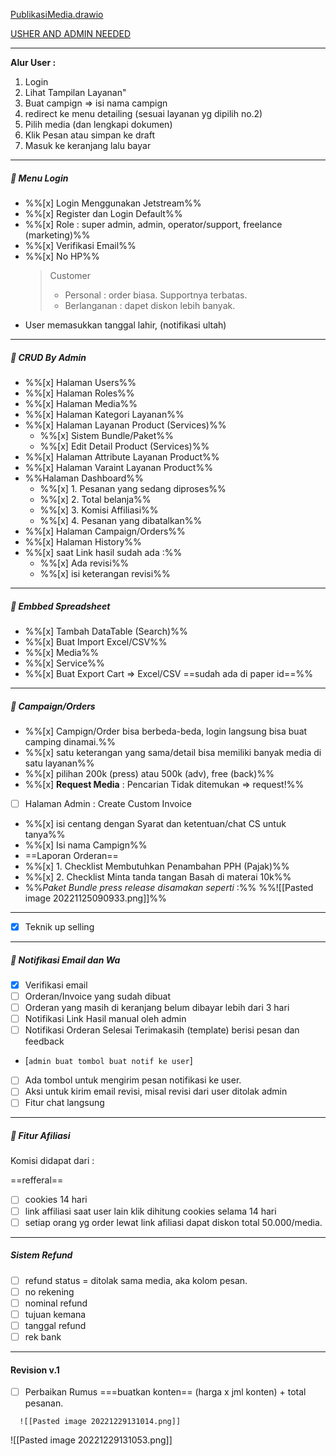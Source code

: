 [PublikasiMedia.drawio](https://drive.google.com/file/d/1FuCPvAq59yFTIZDRcNjETxXQARLbHPCt/view?usp=sharing)

[USHER AND ADMIN NEEDED](https://docs.google.com/document/d/1mVW-fzhiUWES0JfVvZiIaQ_7mZopQqdpa4e9bHVSET0/edit)

---

**Alur User :**

1.  Login
2.  Lihat Tampilan Layanan"
3.  Buat campign => isi nama campign
4.  redirect ke menu detailing (sesuai layanan yg dipilih no.2)
5.  Pilih media (dan lengkapi dokumen)
6.  Klik Pesan atau simpan ke draft
7.  Masuk ke keranjang lalu bayar

---

#####  Menu Login

- %%[x] Login Menggunakan Jetstream%%
- %%[x] Register dan Login Default%%
- %%[x] Role : super admin, admin, operator/support, freelance (marketing)%%
- %%[x] Verifikasi Email%%
- %%[x] No HP%%
  > Customer
  > - Personal : order biasa. Supportnya terbatas.
  > - Berlanganan : dapet diskon lebih banyak.
- User memasukkan tanggal lahir, (notifikasi ultah)

---

#####  CRUD By Admin

- %%[x] Halaman Users%%
- %%[x] Halaman Roles%%
- %%[x] Halaman Media%%
- %%[x] Halaman Kategori Layanan%%
- %%[x] Halaman Layanan Product (Services)%%
  - %%[x] Sistem Bundle/Paket%%
  - %%[x] Edit Detail Product (Services)%%
- %%[x] Halaman Attribute Layanan Product%%
- %%[x] Halaman Varaint Layanan Product%%
- %%Halaman Dashboard%%
  - %%[x] 1. Pesanan yang sedang diproses%%
  - %%[x] 2. Total belanja%%
  - %%[x] 3. Komisi Affiliasi%%
  - %%[x] 4. Pesanan yang dibatalkan%%
- %%[x] Halaman Campaign/Orders%%
- %%[x] Halaman History%%
- %%[x] saat Link hasil sudah ada :%%
  - %%[x] Ada revisi%%
  - %%[x] isi keterangan revisi%%

---

#####  Embbed Spreadsheet

- %%[x] Tambah DataTable (Search)%%
- %%[x] Buat Import Excel/CSV%%
- %%[x] Media%%
- %%[x] Service%%
- %%[x] Buat Export Cart ⇒ Excel/CSV ==sudah ada di paper id==%%

---

#####  Campaign/Orders

- %%[x] Campign/Order bisa berbeda-beda, login langsung bisa buat camping dinamai.%%
- %%[x] satu keterangan yang sama/detail bisa memiliki banyak media di satu layanan%%
- %%[x] pilihan 200k (press) atau 500k (adv), free (back)%%
- %%[x] **Request Media** : Pencarian Tidak ditemukan => request!%%
- [ ] Halaman Admin : Create Custom Invoice
- %%[x] isi centang dengan Syarat dan ketentuan/chat CS untuk tanya%%
- %%[x] Isi nama Campign%%
- ==Laporan Orderan==
- %%[x] 1. Checklist Membutuhkan Penambahan PPH (Pajak)%%
- %%[x] 2. Checklist Minta tanda tangan Basah di materai 10k%%
- %%_Paket Bundle press release disamakan seperti_ :%%
  %%![[Pasted image 20221125090933.png]]%%

---

<!-- - [x] Pertanyaan Perlu/Tidak Perlu Pembuatan Konten -->
<!-- - [x] Submit Draft : Tiap Media bisa ditambah draft -->
<!-- - [x] Order id => keranjang shopping. -->
<!-- - [x] Buat halaman depan -->
<!-- - [x] tambah search di list media -->
- [x] Teknik up selling
<!-- - [x] Bisa pilih media dulu baru pilih kategori -->
<!-- - [x] media alternatif hanya press-release -->
<!-- - [x] Pembayaran Payment Gateway : Invoice Paper ID. -->
<!-- - [x] Pembayaran Manual : Invoice Basah. -->

---

#####  Notifikasi Email dan Wa

- [x] Verifikasi email
- [ ] Orderan/Invoice yang sudah dibuat
- [ ] Orderan yang masih di keranjang belum dibayar lebih dari 3 hari
- [ ] Notifikasi Link Hasil manual oleh admin
- [ ] Notifikasi Orderan Selesai Terimakasih (template) berisi pesan dan feedback

- [`admin buat tombol buat notif ke user`]
- [ ] Ada tombol untuk mengirim pesan notifikasi ke user.
- [ ] Aksi untuk kirim email revisi, misal revisi dari user ditolak admin
- [ ] Fitur chat langsung

---

#####  Fitur Afiliasi

Komisi didapat dari :

<!-- - [x] Mengajak orang -->
<!-- - [x] Banyak transaksi -->
<!-- - [x] Perhitungan Bonus -->
<!-- - [x] Notification Banyak Cart -->
<!-- - [x] Halaman List Media di hidden dulu -->

==refferal==
- [ ] cookies 14 hari
- [ ] link affiliasi saat user lain klik dihitung cookies selama 14 hari
- [ ] setiap orang yg order lewat link afiliasi dapat diskon total 50.000/media.

---

##### Sistem Refund

- [ ] refund status = ditolak sama media, aka kolom pesan.
- [ ] no rekening
- [ ] nominal refund
- [ ] tujuan kemana
- [ ] tanggal refund
- [ ] rek bank

---

#### Revision v.1

<!-- Perubahan nama menu -->

<!-- - [x] Category = layanan -->
  <!-- - [x] kategori layanan -->
  <!-- - [x] Attribut = detail layanan -->
<!-- - [x] Media = domain -->
<!-- - [x] Refferal = affiliate -->
  <!-- - [x] user affiliator (paling banyak komisi'nya) -->
  <!-- - [x] list withdraw -->
<!-- - [x] (admin) list orders = pesanan dibawah dashboard -->
<!-- - [x] Perlu konten itu di halaman cart saja -->
- [ ] Perbaikan Rumus ===buatkan konten== (harga x jml konten) + total pesanan.
<!-- - [x] di detail History user ada aksi terima. -->
<!-- - [x] aksi menambah id media untuk tim-nya mba nida -->
      ![[Pasted image 20221229131014.png]]
<!-- - [x] tanggal pembuatan invoice -->
<!-- - [x] user bisa download invoice excel `status harus selesai semua` -->
<!-- - [x] di edit admin status approve media & approbe editor jadi satu. -->
<!-- - [x] ada pop up untuk menampilkan bukti transfer (pembayaran manual) -->
<!-- - [x] keterangan hyperlink pada cart bisa di edit -->

![[Pasted image 20221229131053.png]]
